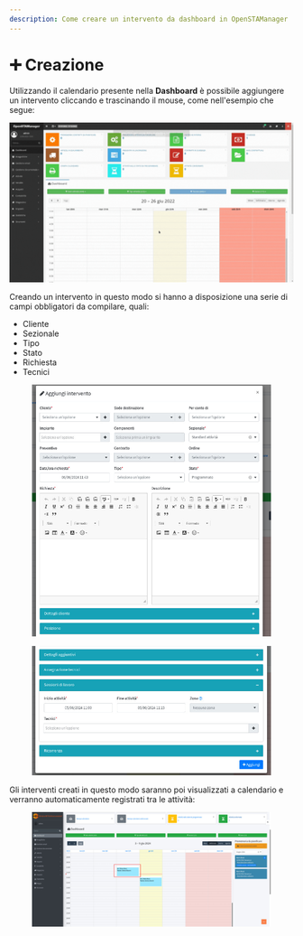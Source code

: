 ```yaml
---
description: Come creare un intervento da dashboard in OpenSTAManager
---
```


# ➕ Creazione

Utilizzando il calendario presente nella **Dashboard** è possibile aggiungere un intervento cliccando e trascinando il mouse, come nell'esempio che segue:

![](<../../../.gitbook/assets/Progetto senza titolo.gif>)

Creando un intervento in questo modo si hanno a disposizione una serie di campi obbligatori da compilare, quali:

* Cliente
* Sezionale
* Tipo
* Stato
* Richiesta
* Tecnici

<figure><img src="../../../.gitbook/assets/immagine (12) (1).png" alt=""><figcaption></figcaption></figure>

<figure><img src="../../../.gitbook/assets/immagine (2) (1) (1).png" alt=""><figcaption></figcaption></figure>

Gli interventi creati in questo modo saranno poi visualizzati a calendario e verranno automaticamente registrati tra le attività:

<figure><img src="../../../.gitbook/assets/immagine (3) (1) (1).png" alt=""><figcaption></figcaption></figure>

